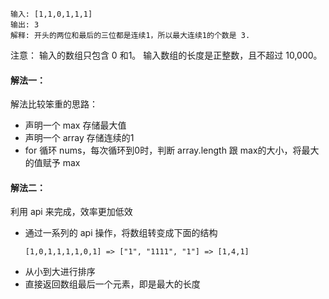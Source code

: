 ```
输入: [1,1,0,1,1,1]
输出: 3
解释: 开头的两位和最后的三位都是连续1，所以最大连续1的个数是 3.
```

注意：
输入的数组只包含 0 和1。
输入数组的长度是正整数，且不超过 10,000。


#### 解法一：
解法比较笨重的思路：
- 声明一个 max 存储最大值
- 声明一个 array 存储连续的1
- for 循环 nums，每次循环到0时，判断 array.length 跟 max的大小，将最大的值赋予 max

#### 解法二：
利用 api 来完成，效率更加低效
- 通过一系列的 api 操作，将数组转变成下面的结构
    ```
    [1,0,1,1,1,1,0,1] => ["1", "1111", "1"] => [1,4,1]
    ```
- 从小到大进行排序
- 直接返回数组最后一个元素，即是最大的长度